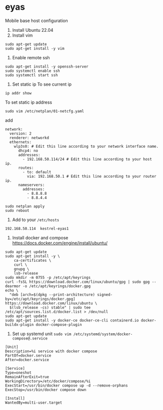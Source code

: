 # eyas
Mobile base host configuration

1. Install Ubuntu 22.04
1. Install vim
```
sudo apt-get update
sudo apt-get install -y vim
```
1. Enable remote ssh
```
sudo apt-get install -y openssh-server
sudo systemctl enable ssh
sudo systemctl start ssh
```

1. Set static ip
To see current ip
```
ip addr show
```
To set static ip address
```
sudo vim /etc/netplan/01-netcfg.yaml
```
add
```
network:
  version: 2
  renderer: networkd
  ethernets:
    wlp3s0: # Edit this line according to your network interface name.
      dhcp4: no
      addresses:
        - 192.168.50.114/24 # Edit this line according to your host ip.
      routes:
        - to: default
          via: 192.168.50.1 # Edit this line according to your router ip.
      nameservers:
        addresses:
          - 8.8.8.8
          - 8.8.4.4
```
```
sudo netplan apply
sudo reboot
```

1. Add to your `/etc/hosts`
```
192.168.50.114  kestrel-eyas1
```

1. Install docker and compose
https://docs.docker.com/engine/install/ubuntu/
```
sudo apt-get update
sudo apt-get install -y \
    ca-certificates \
    curl \
    gnupg \
    lsb-release
sudo mkdir -m 0755 -p /etc/apt/keyrings
curl -fsSL https://download.docker.com/linux/ubuntu/gpg | sudo gpg --dearmor -o /etc/apt/keyrings/docker.gpg
echo \
  "deb [arch=$(dpkg --print-architecture) signed-by=/etc/apt/keyrings/docker.gpg] https://download.docker.com/linux/ubuntu \
  $(lsb_release -cs) stable" | sudo tee /etc/apt/sources.list.d/docker.list > /dev/null
sudo apt-get update
sudo apt-get install -y docker-ce docker-ce-cli containerd.io docker-buildx-plugin docker-compose-plugin
```

1. Set up systemd unit
`sudo vim /etc/systemd/system/docker-compose@.service`
```
[Unit]
Description=%i service with docker compose
PartOf=docker.service
After=docker.service

[Service]
Type=oneshot
RemainAfterExit=true
WorkingDirectory=/etc/docker/compose/%i
ExecStart=/usr/bin/docker compose up -d --remove-orphans
ExecStop=/usr/bin/docker compose down

[Install]
WantedBy=multi-user.target
```
